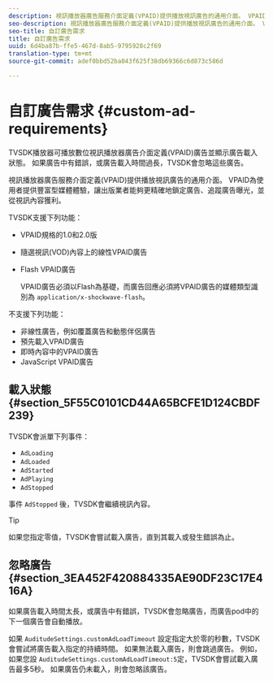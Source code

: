 ```yaml
---
description: 視訊播放器廣告服務介面定義(VPAID)提供播放視訊廣告的通用介面。 VPAID為使用者提供豐富型媒體體驗，讓出版業者能夠更精確地鎖定廣告、追蹤廣告曝光，並從視訊內容獲利。
seo-description: 視訊播放器廣告服務介面定義(VPAID)提供播放視訊廣告的通用介面。 VPAID為使用者提供豐富型媒體體驗，讓出版業者能夠更精確地鎖定廣告、追蹤廣告曝光，並從視訊內容獲利。
seo-title: 自訂廣告需求
title: 自訂廣告需求
uuid: 6d4ba87b-ffe5-467d-8ab5-9795928c2f69
translation-type: tm+mt
source-git-commit: adef0bbd52ba043f625f38db69366c6d873c586d

---
```



# 自訂廣告需求 {#custom-ad-requirements}

TVSDK播放器可播放數位視訊播放器廣告介面定義(VPAID)廣告並顯示廣告載入狀態。 如果廣告中有錯誤，或廣告載入時間過長，TVSDK會忽略這些廣告。

視訊播放器廣告服務介面定義(VPAID)提供播放視訊廣告的通用介面。 VPAID為使用者提供豐富型媒體體驗，讓出版業者能夠更精確地鎖定廣告、追蹤廣告曝光，並從視訊內容獲利。

<!--<a id="section_9A358902CBC24999BA34206EE2029616"></a>-->

TVSDK支援下列功能：

* VPAID規格的1.0和2.0版
* 隨選視訊(VOD)內容上的線性VPAID廣告
* Flash VPAID廣告

   VPAID廣告必須以Flash為基礎，而廣告回應必須將VPAID廣告的媒體類型識別為 `application/x-shockwave-flash`。

不支援下列功能：

* 非線性廣告，例如覆蓋廣告和動態伴侶廣告
* 預先載入VPAID廣告
* 即時內容中的VPAID廣告
* JavaScript VPAID廣告

## 載入狀態 {#section_5F55C0101CD44A65BCFE1D124CBDF239}

TVSDK會派單下列事件：

* `AdLoading`
* `AdLoaded`
* `AdStarted`
* `AdPlaying`
* `AdStopped`

事件 `AdStopped` 後，TVSDK會繼續視訊內容。

>[!TIP]
>
>如果您指定零值，TVSDK會嘗試載入廣告，直到其載入或發生錯誤為止。

## 忽略廣告 {#section_3EA452F420884335AE90DF23C17E416A}

如果廣告載入時間太長，或廣告中有錯誤，TVSDK會忽略廣告，而廣告pod中的下一個廣告會自動播放。

如果 `AuditudeSettings.customAdLoadTimeout` 設定指定大於零的秒數，TVSDK會嘗試將廣告載入指定的持續時間。 如果無法載入廣告，則會跳過廣告。 例如，如果您設 `AuditudeSettings.customAdLoadTimeout:5`定，TVSDK會嘗試載入廣告最多5秒。 如果廣告仍未載入，則會忽略該廣告。
